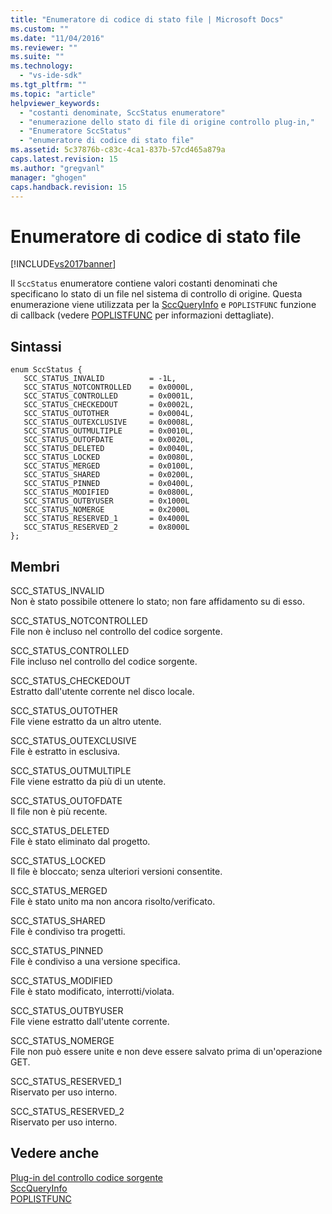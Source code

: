 ```yaml
---
title: "Enumeratore di codice di stato file | Microsoft Docs"
ms.custom: ""
ms.date: "11/04/2016"
ms.reviewer: ""
ms.suite: ""
ms.technology: 
  - "vs-ide-sdk"
ms.tgt_pltfrm: ""
ms.topic: "article"
helpviewer_keywords: 
  - "costanti denominate, SccStatus enumeratore"
  - "enumerazione dello stato di file di origine controllo plug-in,"
  - "Enumeratore SccStatus"
  - "enumeratore di codice di stato file"
ms.assetid: 5c37876b-c83c-4ca1-837b-57cd465a879a
caps.latest.revision: 15
ms.author: "gregvanl"
manager: "ghogen"
caps.handback.revision: 15
---
```

# Enumeratore di codice di stato file
[!INCLUDE[vs2017banner](../code-quality/includes/vs2017banner.md)]

Il `SccStatus` enumeratore contiene valori costanti denominati che specificano lo stato di un file nel sistema di controllo di origine. Questa enumerazione viene utilizzata per la [SccQueryInfo](../extensibility/sccqueryinfo-function.md) e `POPLISTFUNC` funzione di callback \(vedere [POPLISTFUNC](../extensibility/poplistfunc.md) per informazioni dettagliate\).  
  
## Sintassi  
  
```  
enum SccStatus {  
   SCC_STATUS_INVALID          = -1L,  
   SCC_STATUS_NOTCONTROLLED    = 0x0000L,  
   SCC_STATUS_CONTROLLED       = 0x0001L,  
   SCC_STATUS_CHECKEDOUT       = 0x0002L,  
   SCC_STATUS_OUTOTHER         = 0x0004L,  
   SCC_STATUS_OUTEXCLUSIVE     = 0x0008L,  
   SCC_STATUS_OUTMULTIPLE      = 0x0010L,  
   SCC_STATUS_OUTOFDATE        = 0x0020L,  
   SCC_STATUS_DELETED          = 0x0040L,  
   SCC_STATUS_LOCKED           = 0x0080L,  
   SCC_STATUS_MERGED           = 0x0100L,  
   SCC_STATUS_SHARED           = 0x0200L,  
   SCC_STATUS_PINNED           = 0x0400L,  
   SCC_STATUS_MODIFIED         = 0x0800L,  
   SCC_STATUS_OUTBYUSER        = 0x1000L  
   SCC_STATUS_NOMERGE          = 0x2000L  
   SCC_STATUS_RESERVED_1       = 0x4000L  
   SCC_STATUS_RESERVED_2       = 0x8000L  
};  
```  
  
## Membri  
 SCC\_STATUS\_INVALID  
 Non è stato possibile ottenere lo stato; non fare affidamento su di esso.  
  
 SCC\_STATUS\_NOTCONTROLLED  
 File non è incluso nel controllo del codice sorgente.  
  
 SCC\_STATUS\_CONTROLLED  
 File incluso nel controllo del codice sorgente.  
  
 SCC\_STATUS\_CHECKEDOUT  
 Estratto dall'utente corrente nel disco locale.  
  
 SCC\_STATUS\_OUTOTHER  
 File viene estratto da un altro utente.  
  
 SCC\_STATUS\_OUTEXCLUSIVE  
 File è estratto in esclusiva.  
  
 SCC\_STATUS\_OUTMULTIPLE  
 File viene estratto da più di un utente.  
  
 SCC\_STATUS\_OUTOFDATE  
 Il file non è più recente.  
  
 SCC\_STATUS\_DELETED  
 File è stato eliminato dal progetto.  
  
 SCC\_STATUS\_LOCKED  
 Il file è bloccato; senza ulteriori versioni consentite.  
  
 SCC\_STATUS\_MERGED  
 File è stato unito ma non ancora risolto\/verificato.  
  
 SCC\_STATUS\_SHARED  
 File è condiviso tra progetti.  
  
 SCC\_STATUS\_PINNED  
 File è condiviso a una versione specifica.  
  
 SCC\_STATUS\_MODIFIED  
 File è stato modificato, interrotti\/violata.  
  
 SCC\_STATUS\_OUTBYUSER  
 File viene estratto dall'utente corrente.  
  
 SCC\_STATUS\_NOMERGE  
 File non può essere unite e non deve essere salvato prima di un'operazione GET.  
  
 SCC\_STATUS\_RESERVED\_1  
 Riservato per uso interno.  
  
 SCC\_STATUS\_RESERVED\_2  
 Riservato per uso interno.  
  
## Vedere anche  
 [Plug\-in del controllo codice sorgente](../extensibility/source-control-plug-ins.md)   
 [SccQueryInfo](../extensibility/sccqueryinfo-function.md)   
 [POPLISTFUNC](../extensibility/poplistfunc.md)